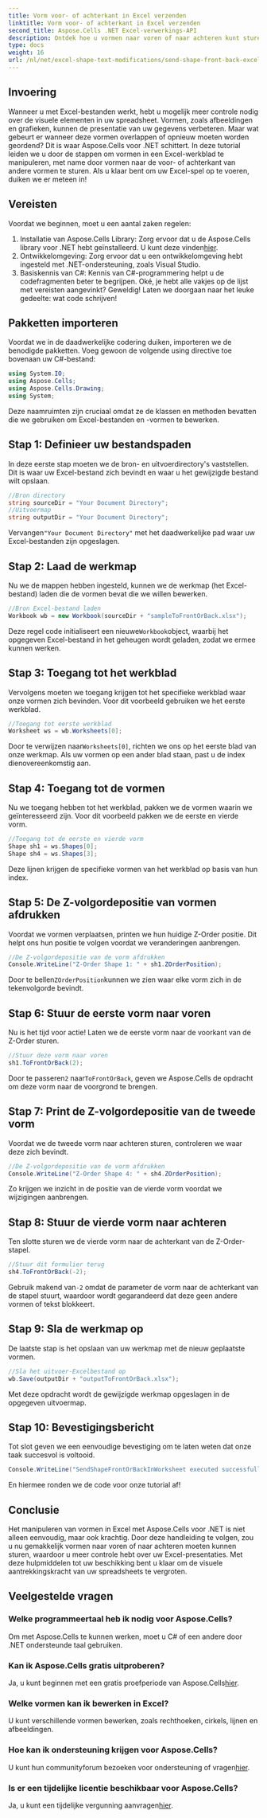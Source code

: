 ```yaml
---
title: Vorm voor- of achterkant in Excel verzenden
linktitle: Vorm voor- of achterkant in Excel verzenden
second_title: Aspose.Cells .NET Excel-verwerkings-API
description: Ontdek hoe u vormen naar voren of naar achteren kunt sturen in Excel met Aspose.Cells voor .NET. Deze handleiding biedt een stapsgewijze zelfstudie met tips.
type: docs
weight: 16
url: /nl/net/excel-shape-text-modifications/send-shape-front-back-excel/
---
```

## Invoering
Wanneer u met Excel-bestanden werkt, hebt u mogelijk meer controle nodig over de visuele elementen in uw spreadsheet. Vormen, zoals afbeeldingen en grafieken, kunnen de presentatie van uw gegevens verbeteren. Maar wat gebeurt er wanneer deze vormen overlappen of opnieuw moeten worden geordend? Dit is waar Aspose.Cells voor .NET schittert. In deze tutorial leiden we u door de stappen om vormen in een Excel-werkblad te manipuleren, met name door vormen naar de voor- of achterkant van andere vormen te sturen. Als u klaar bent om uw Excel-spel op te voeren, duiken we er meteen in!
## Vereisten
Voordat we beginnen, moet u een aantal zaken regelen:
1.  Installatie van Aspose.Cells Library: Zorg ervoor dat u de Aspose.Cells library voor .NET hebt geïnstalleerd. U kunt deze vinden[hier](https://releases.aspose.com/cells/net/).
2. Ontwikkelomgeving: Zorg ervoor dat u een ontwikkelomgeving hebt ingesteld met .NET-ondersteuning, zoals Visual Studio.
3. Basiskennis van C#: Kennis van C#-programmering helpt u de codefragmenten beter te begrijpen.
Oké, je hebt alle vakjes op de lijst met vereisten aangevinkt? Geweldig! Laten we doorgaan naar het leuke gedeelte: wat code schrijven!
## Pakketten importeren
Voordat we in de daadwerkelijke codering duiken, importeren we de benodigde pakketten. Voeg gewoon de volgende using directive toe bovenaan uw C#-bestand:
```csharp
using System.IO;
using Aspose.Cells;
using Aspose.Cells.Drawing;
using System;
```
Deze naamruimten zijn cruciaal omdat ze de klassen en methoden bevatten die we gebruiken om Excel-bestanden en -vormen te bewerken.
## Stap 1: Definieer uw bestandspaden
In deze eerste stap moeten we de bron- en uitvoerdirectory's vaststellen. Dit is waar uw Excel-bestand zich bevindt en waar u het gewijzigde bestand wilt opslaan.
```csharp
//Bron directory
string sourceDir = "Your Document Directory";
//Uitvoermap
string outputDir = "Your Document Directory";
```
 Vervangen`"Your Document Directory"` met het daadwerkelijke pad waar uw Excel-bestanden zijn opgeslagen.
## Stap 2: Laad de werkmap
Nu we de mappen hebben ingesteld, kunnen we de werkmap (het Excel-bestand) laden die de vormen bevat die we willen bewerken.
```csharp
//Bron Excel-bestand laden
Workbook wb = new Workbook(sourceDir + "sampleToFrontOrBack.xlsx");
```
 Deze regel code initialiseert een nieuwe`Workbook`object, waarbij het opgegeven Excel-bestand in het geheugen wordt geladen, zodat we ermee kunnen werken.
## Stap 3: Toegang tot het werkblad 
Vervolgens moeten we toegang krijgen tot het specifieke werkblad waar onze vormen zich bevinden. Voor dit voorbeeld gebruiken we het eerste werkblad.
```csharp
//Toegang tot eerste werkblad
Worksheet ws = wb.Worksheets[0];
```
 Door te verwijzen naar`Worksheets[0]`, richten we ons op het eerste blad van onze werkmap. Als uw vormen op een ander blad staan, past u de index dienovereenkomstig aan.
## Stap 4: Toegang tot de vormen
Nu we toegang hebben tot het werkblad, pakken we de vormen waarin we geïnteresseerd zijn. Voor dit voorbeeld pakken we de eerste en vierde vorm.
```csharp
//Toegang tot de eerste en vierde vorm
Shape sh1 = ws.Shapes[0];
Shape sh4 = ws.Shapes[3];
```
Deze lijnen krijgen de specifieke vormen van het werkblad op basis van hun index.
## Stap 5: De Z-volgordepositie van vormen afdrukken
Voordat we vormen verplaatsen, printen we hun huidige Z-Order positie. Dit helpt ons hun positie te volgen voordat we veranderingen aanbrengen.
```csharp
//De Z-volgordepositie van de vorm afdrukken
Console.WriteLine("Z-Order Shape 1: " + sh1.ZOrderPosition);
```
 Door te bellen`ZOrderPosition`kunnen we zien waar elke vorm zich in de tekenvolgorde bevindt.
## Stap 6: Stuur de eerste vorm naar voren
Nu is het tijd voor actie! Laten we de eerste vorm naar de voorkant van de Z-Order sturen.
```csharp
//Stuur deze vorm naar voren
sh1.ToFrontOrBack(2);
```
 Door te passeren`2` naar`ToFrontOrBack`, geven we Aspose.Cells de opdracht om deze vorm naar de voorgrond te brengen. 
## Stap 7: Print de Z-volgordepositie van de tweede vorm
Voordat we de tweede vorm naar achteren sturen, controleren we waar deze zich bevindt.
```csharp
//De Z-volgordepositie van de vorm afdrukken
Console.WriteLine("Z-Order Shape 4: " + sh4.ZOrderPosition);
```
Zo krijgen we inzicht in de positie van de vierde vorm voordat we wijzigingen aanbrengen.
## Stap 8: Stuur de vierde vorm naar achteren
Ten slotte sturen we de vierde vorm naar de achterkant van de Z-Order-stapel.
```csharp
//Stuur dit formulier terug
sh4.ToFrontOrBack(-2);
```
 Gebruik makend van`-2` omdat de parameter de vorm naar de achterkant van de stapel stuurt, waardoor wordt gegarandeerd dat deze geen andere vormen of tekst blokkeert.
## Stap 9: Sla de werkmap op 
De laatste stap is het opslaan van uw werkmap met de nieuw geplaatste vormen.
```csharp
//Sla het uitvoer-Excelbestand op
wb.Save(outputDir + "outputToFrontOrBack.xlsx");
```
Met deze opdracht wordt de gewijzigde werkmap opgeslagen in de opgegeven uitvoermap.
## Stap 10: Bevestigingsbericht
Tot slot geven we een eenvoudige bevestiging om te laten weten dat onze taak succesvol is voltooid.
```csharp
Console.WriteLine("SendShapeFrontOrBackInWorksheet executed successfully.\r\n");
```
En hiermee ronden we de code voor onze tutorial af!
## Conclusie
Het manipuleren van vormen in Excel met Aspose.Cells voor .NET is niet alleen eenvoudig, maar ook krachtig. Door deze handleiding te volgen, zou u nu gemakkelijk vormen naar voren of naar achteren moeten kunnen sturen, waardoor u meer controle hebt over uw Excel-presentaties. Met deze hulpmiddelen tot uw beschikking bent u klaar om de visuele aantrekkingskracht van uw spreadsheets te vergroten.
## Veelgestelde vragen
### Welke programmeertaal heb ik nodig voor Aspose.Cells?  
Om met Aspose.Cells te kunnen werken, moet u C# of een andere door .NET ondersteunde taal gebruiken.
### Kan ik Aspose.Cells gratis uitproberen?  
 Ja, u kunt beginnen met een gratis proefperiode van Aspose.Cells[hier](https://releases.aspose.com/).
### Welke vormen kan ik bewerken in Excel?  
U kunt verschillende vormen bewerken, zoals rechthoeken, cirkels, lijnen en afbeeldingen.
### Hoe kan ik ondersteuning krijgen voor Aspose.Cells?  
 U kunt hun communityforum bezoeken voor ondersteuning of vragen[hier](https://forum.aspose.com/c/cells/9).
### Is er een tijdelijke licentie beschikbaar voor Aspose.Cells?  
 Ja, u kunt een tijdelijke vergunning aanvragen[hier](https://purchase.aspose.com/temporary-license/).